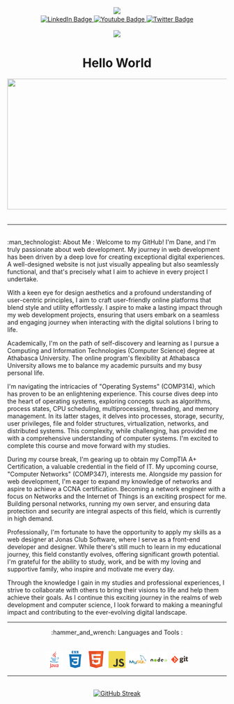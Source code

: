 <div id="header" align="center">
  <img src="https://media.giphy.com/media/ImmvDZ2c9xPR8gDvHV/giphy.gif" width="200"/>

<br />
<div id="badges" align="center">
  <a href="https://www.linkedin.com/in/dane-w-69a42313a/">
    <img src="https://img.shields.io/badge/LinkedIn-blue?style=for-the-badge&logo=linkedin&logoColor=white" alt="LinkedIn Badge"/>
  </a>
  <a href="https://www.facebook.com/profile.php?id=100008900283661">
    <img src="https://img.shields.io/badge/FaceBook-red?style=for-the-badge&logo=facebook&logoColor=white" alt="Youtube Badge"/>
  </a>
  <a href="https://www.instagram.com/bjj4lyf/">
    <img src="https://img.shields.io/badge/Instagram-blue?style=for-the-badge&logo=instagram&logoColor=white" alt="Twitter Badge"/>
  </a>
</div>
<br />
<div id="badges" align="center">
  <img src="https://media.giphy.com/media/dZCGUOirHnh49N03TF/giphy.gif" width="50px"/>
  <h1>Hello World</h1>
</div>
</div>
<div align="center">
  <img src="https://media.giphy.com/media/dWesBcTLavkZuG35MI/giphy.gif" width="600" height="300"/>
</div>
<br />
<hr>
<br />
:man_technologist: About Me :
Welcome to my GitHub! I'm Dane, and I'm truly passionate about web development. My journey in web development has been driven by a deep love for creating exceptional digital experiences. A well-designed website is not just visually appealing but also seamlessly functional, and that's precisely what I aim to achieve in every project I undertake.

With a keen eye for design aesthetics and a profound understanding of user-centric principles, I aim to craft user-friendly online platforms that blend style and utility effortlessly. I aspire to make a lasting impact through my web development projects, ensuring that users embark on a seamless and engaging journey when interacting with the digital solutions I bring to life.

Academically, I'm on the path of self-discovery and learning as I pursue a Computing and Information Technologies (Computer Science) degree at Athabasca University. The online program's flexibility at Athabasca University allows me to balance my academic pursuits and my busy personal life.

I'm navigating the intricacies of "Operating Systems" (COMP314), which has proven to be an enlightening experience. This course dives deep into the heart of operating systems, exploring concepts such as algorithms, process states, CPU scheduling, multiprocessing, threading, and memory management. In its latter stages, it delves into processes, storage, security, user privileges, file and folder structures, virtualization, networks, and distributed systems. This complexity, while challenging, has provided me with a comprehensive understanding of computer systems. I'm excited to complete this course and move forward with my studies.

During my course break, I'm gearing up to obtain my CompTIA A+ Certification, a valuable credential in the field of IT. My upcoming course, "Computer Networks" (COMP347), interests me. Alongside my passion for web development, I'm eager to expand my knowledge of networks and aspire to achieve a CCNA certification. Becoming a network engineer with a focus on Networks and the Internet of Things is an exciting prospect for me. Building personal networks, running my own server, and ensuring data protection and security are integral aspects of this field, which is currently in high demand.

Professionally, I'm fortunate to have the opportunity to apply my skills as a web designer at Jonas Club Software, where I serve as a front-end developer and designer. While there's still much to learn in my educational journey, this field constantly evolves, offering significant growth potential. I'm grateful for the ability to study, work, and be with my loving and supportive family, who inspire and motivate me every day.

Through the knowledge I gain in my studies and professional experiences, I strive to collaborate with others to bring their visions to life and help them achieve their goals. As I continue this exciting journey in the realms of web development and computer science, I look forward to making a meaningful impact and contributing to the ever-evolving digital landscape.
<br>
<hr>
<div align="center">
  :hammer_and_wrench: Languages and Tools :
</div>
<br>
<br>
<div align="center">
  <img src="https://github.com/devicons/devicon/blob/master/icons/java/java-original-wordmark.svg" title="Java" alt="Java" width="40" height="40"/>&nbsp;
  <img src="https://github.com/devicons/devicon/blob/master/icons/css3/css3-plain-wordmark.svg"  title="CSS3" alt="CSS" width="40" height="40"/>&nbsp;
  <img src="https://github.com/devicons/devicon/blob/master/icons/html5/html5-original.svg" title="HTML5" alt="HTML" width="40" height="40"/>&nbsp;
  <img src="https://github.com/devicons/devicon/blob/master/icons/javascript/javascript-original.svg" title="JavaScript" alt="JavaScript" width="40" height="40"/>&nbsp;
  <img src="https://github.com/devicons/devicon/blob/master/icons/mysql/mysql-original-wordmark.svg" title="MySQL"  alt="MySQL" width="40" height="40"/>&nbsp;
  <img src="https://github.com/devicons/devicon/blob/master/icons/nodejs/nodejs-original-wordmark.svg" title="NodeJS" alt="NodeJS" width="40" height="40"/>&nbsp;
  <img src="https://github.com/devicons/devicon/blob/master/icons/git/git-original-wordmark.svg" title="Git" **alt="Git" width="40" height="40"/>
</div>
<hr>
<br>
<div align="center">
<a href="https://git.io/streak-stats"><img src="http://github-readme-streak-stats.herokuapp.com?user=Dane85&theme=dark&date_format=M%20j%5B%2C%20Y%5D" alt="GitHub Streak" /></a>
</div>
